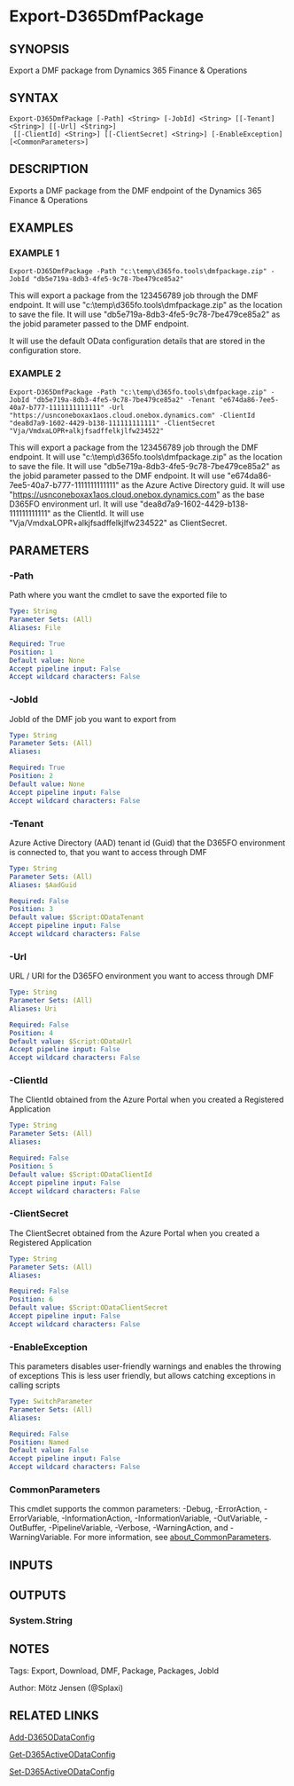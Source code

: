 ﻿---
external help file: d365fo.integrations-help.xml
Module Name: d365fo.integrations
online version:
schema: 2.0.0
---

# Export-D365DmfPackage

## SYNOPSIS
Export a DMF package from Dynamics 365 Finance & Operations

## SYNTAX

```
Export-D365DmfPackage [-Path] <String> [-JobId] <String> [[-Tenant] <String>] [[-Url] <String>]
 [[-ClientId] <String>] [[-ClientSecret] <String>] [-EnableException] [<CommonParameters>]
```

## DESCRIPTION
Exports a DMF package from the DMF endpoint of the Dynamics 365 Finance & Operations

## EXAMPLES

### EXAMPLE 1
```
Export-D365DmfPackage -Path "c:\temp\d365fo.tools\dmfpackage.zip" -JobId "db5e719a-8db3-4fe5-9c78-7be479ce85a2"
```

This will export a package from the 123456789 job through the DMF endpoint.
It will use "c:\temp\d365fo.tools\dmfpackage.zip" as the location to save the file.
It will use "db5e719a-8db3-4fe5-9c78-7be479ce85a2" as the jobid parameter passed to the DMF endpoint.

It will use the default OData configuration details that are stored in the configuration store.

### EXAMPLE 2
```
Export-D365DmfPackage -Path "c:\temp\d365fo.tools\dmfpackage.zip" -JobId "db5e719a-8db3-4fe5-9c78-7be479ce85a2" -Tenant "e674da86-7ee5-40a7-b777-1111111111111" -Url "https://usnconeboxax1aos.cloud.onebox.dynamics.com" -ClientId "dea8d7a9-1602-4429-b138-111111111111" -ClientSecret "Vja/VmdxaLOPR+alkjfsadffelkjlfw234522"
```

This will export a package from the 123456789 job through the DMF endpoint.
It will use "c:\temp\d365fo.tools\dmfpackage.zip" as the location to save the file.
It will use "db5e719a-8db3-4fe5-9c78-7be479ce85a2" as the jobid parameter passed to the DMF endpoint.
It will use "e674da86-7ee5-40a7-b777-1111111111111" as the Azure Active Directory guid.
It will use "https://usnconeboxax1aos.cloud.onebox.dynamics.com" as the base D365FO environment url.
It will use "dea8d7a9-1602-4429-b138-111111111111" as the ClientId.
It will use "Vja/VmdxaLOPR+alkjfsadffelkjlfw234522" as ClientSecret.

## PARAMETERS

### -Path
Path where you want the cmdlet to save the exported file to

```yaml
Type: String
Parameter Sets: (All)
Aliases: File

Required: True
Position: 1
Default value: None
Accept pipeline input: False
Accept wildcard characters: False
```

### -JobId
JobId of the DMF job you want to export from

```yaml
Type: String
Parameter Sets: (All)
Aliases:

Required: True
Position: 2
Default value: None
Accept pipeline input: False
Accept wildcard characters: False
```

### -Tenant
Azure Active Directory (AAD) tenant id (Guid) that the D365FO environment is connected to, that you want to access through DMF

```yaml
Type: String
Parameter Sets: (All)
Aliases: $AadGuid

Required: False
Position: 3
Default value: $Script:ODataTenant
Accept pipeline input: False
Accept wildcard characters: False
```

### -Url
URL / URI for the D365FO environment you want to access through DMF

```yaml
Type: String
Parameter Sets: (All)
Aliases: Uri

Required: False
Position: 4
Default value: $Script:ODataUrl
Accept pipeline input: False
Accept wildcard characters: False
```

### -ClientId
The ClientId obtained from the Azure Portal when you created a Registered Application

```yaml
Type: String
Parameter Sets: (All)
Aliases:

Required: False
Position: 5
Default value: $Script:ODataClientId
Accept pipeline input: False
Accept wildcard characters: False
```

### -ClientSecret
The ClientSecret obtained from the Azure Portal when you created a Registered Application

```yaml
Type: String
Parameter Sets: (All)
Aliases:

Required: False
Position: 6
Default value: $Script:ODataClientSecret
Accept pipeline input: False
Accept wildcard characters: False
```

### -EnableException
This parameters disables user-friendly warnings and enables the throwing of exceptions
This is less user friendly, but allows catching exceptions in calling scripts

```yaml
Type: SwitchParameter
Parameter Sets: (All)
Aliases:

Required: False
Position: Named
Default value: False
Accept pipeline input: False
Accept wildcard characters: False
```

### CommonParameters
This cmdlet supports the common parameters: -Debug, -ErrorAction, -ErrorVariable, -InformationAction, -InformationVariable, -OutVariable, -OutBuffer, -PipelineVariable, -Verbose, -WarningAction, and -WarningVariable. For more information, see [about_CommonParameters](http://go.microsoft.com/fwlink/?LinkID=113216).

## INPUTS

## OUTPUTS

### System.String
## NOTES
Tags: Export, Download, DMF, Package, Packages, JobId

Author: Mötz Jensen (@Splaxi)

## RELATED LINKS

[Add-D365ODataConfig]()

[Get-D365ActiveODataConfig]()

[Set-D365ActiveODataConfig]()

